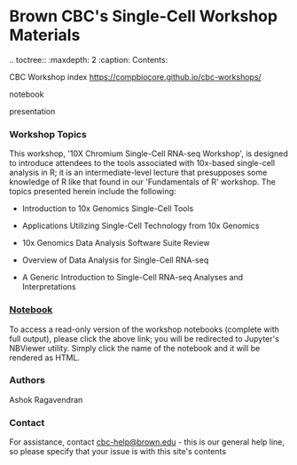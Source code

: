 # Brown CBC's Single-Cell Workshop Materials

.. toctree::
   :maxdepth: 2
   :caption: Contents:

   CBC Workshop index <https://compbiocore.github.io/cbc-workshops/>

   notebook

   presentation



### Workshop Topics

This workshop, '10X Chromium Single-Cell RNA-seq Workshop', is designed to introduce attendees to the tools associated with 10x-based single-cell analysis in R; it is an intermediate-level lecture that presupposes some knowledge of R like that found in our 'Fundamentals of R' workshop.  The topics presented herein include the following:


* Introduction to 10x Genomics Single-Cell Tools

* Applications Utilizing Single-Cell Technology from 10x Genomics

* 10x Genomics Data Analysis Software Suite Review

* Overview of Data Analysis for Single-Cell RNA-seq

* A Generic Introduction to Single-Cell RNA-seq Analyses and Interpretations


### **[Notebook](http://nbviewer.jupyter.org/github/compbiocore/single-cell-workshop/tree/master/docs/src/notebooks)**

To access a read-only version of the workshop notebooks (complete with full output), please click the above link; you will be redirected to Jupyter's NBViewer utility.  Simply click the name of the notebook and it will be rendered as HTML.

### Authors

Ashok Ragavendran

### Contact


For assistance, contact cbc-help@brown.edu - this is our general help line, so please specify that your issue is with this site's contents